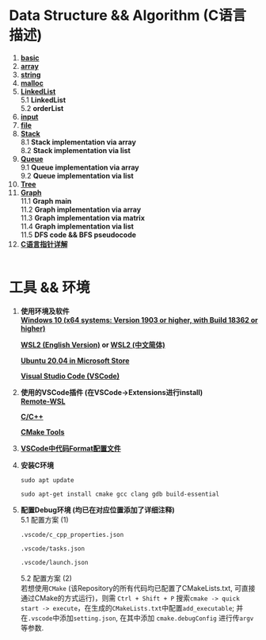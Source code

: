 # Data Structure &amp;&amp; Algorithm (C语言描述)</br>

1. **[basic](C_programming/1.%20basic.c)**
2. **[array](C_programming/2.%20array.c)**
3. **[string](C_programming/3.%20string.c)**
4. **[malloc](C_programming/4.%20malloc.c)**
5. **[LinkedList](C_programming/5.%20LinkedList)**</br>
   5.1 **LinkedList**</br>
   5.2 **orderList**</br>
6. **[input](C_programming/6.%20input.c)**
7. **[file](C_programming/7.%20file.c)**
8. **[Stack](C_programming/8.%20Stack)**</br>
   8.1 **Stack implementation via array**</br>
   8.2 **Stack implementation via list**</br>
9. **[Queue](C_programming/9.%20Queue)**</br>
   9.1 **Queue implementation via array**</br>
   9.2 **Queue implementation via list**</br>
10. **[Tree](C_programming/10.%20Tree)**</br>
11. **[Graph](C_programming/11.%20Graph)**</br>
    11.1 **Graph main**</br>
    11.2 **Graph implementation via array**</br>
    11.3 **Graph implementation via matrix**</br>
    11.4 **Graph implementation via list**</br>
    11.5 **DFS code && BFS pseudocode**</br>
12. **[C语言指针详解](https://cloud.tencent.com/developer/article/1787253)**</br>
    </br>

# 工具 && 环境

1. **使用环境及软件**</br>
   **[Windows 10 (x64 systems: Version 1903 or higher, with Build 18362 or higher)](https://www.microsoft.com/en-hk/software-download/windows10)**

   **[WSL2 (English Version)](https://docs.microsoft.com/en-us/windows/wsl/install-win10) or [WSL2 (中文简体)](https://docs.microsoft.com/zh-cn/windows/wsl/install-win10)**

   **[Ubuntu 20.04 in Microsoft Store](https://docs.microsoft.com/zh-cn/windows/wsl/install-win10#step-6---install-your-linux-distribution-of-choice)**

   **[Visual Studio Code (VSCode)](https://code.visualstudio.com/)**
2. **使用的VSCode插件 (在VSCode->Extensions进行install)**</br>
   **[Remote-WSL](https://code.visualstudio.com/docs/remote/wsl)**

   **[C/C++](https://marketplace.visualstudio.com/items?itemName=ms-vscode.cpptools)**

   **[CMake Tools](https://marketplace.visualstudio.com/items?itemName=ms-vscode.cmake-tools)**
3. **[VSCode中代码Format配置文件](.clang-format)**</br>

4. **安装C环境**

   ```
   sudo apt update
   ```

   ```
   sudo apt-get install cmake gcc clang gdb build-essential
   ```

5. **配置Debug环境 (均已在对应位置添加了详细注释)**</br>
   5.1 配置方案 (1)</br>

   ```
   .vscode/c_cpp_properties.json
   ```

   ```
   .vscode/tasks.json
   ```

   ```
   .vscode/launch.json
   ```

   5.2 配置方案 (2)</br>
   若想使用``CMake`` (该Repository的所有代码均已配置了CMakeLists.txt, 可直接通过CMake的方式运行)，则需 ``Ctrl + Shift + P`` 搜索``cmake -> quick start -> execute``，在生成的``CMakeLists.txt``中配置``add_executable``; 并在``.vscode``中添加``setting.json``, 在其中添加 ``cmake.debugConfig`` 进行传``argv``等参数.
